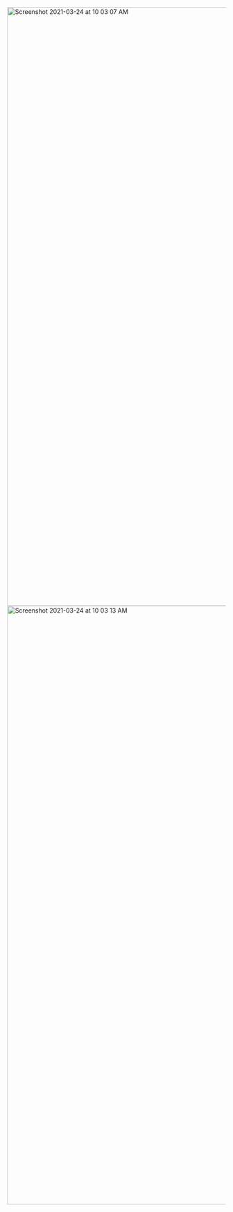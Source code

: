 <img width="1376" alt="Screenshot 2021-03-24 at 10 03 07 AM" src="https://user-images.githubusercontent.com/67383465/112256288-94376a80-8c89-11eb-85cb-554ccbfee247.png">
<img width="1376" alt="Screenshot 2021-03-24 at 10 03 13 AM" src="https://user-images.githubusercontent.com/67383465/112256296-9699c480-8c89-11eb-8089-5daa814bb62b.png">
